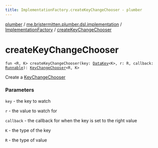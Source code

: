 ```yaml
---
title: ImplementationFactory.createKeyChangeChooser - plumber
---
```


[plumber](../../index.html) / [me.bristermitten.plumber.dsl.implementation](../index.html) / [ImplementationFactory](index.html) / [createKeyChangeChooser](./create-key-change-chooser.html)

# createKeyChangeChooser

`fun <R, K> createKeyChangeChooser(key: `[`DataKey`](../../me.bristermitten.plumber.struct.key/-data-key/index.html)`<K>, r: R, callback: `[`Runnable`](https://docs.oracle.com/javase/6/docs/api/java/lang/Runnable.html)`): `[`KeyChangeChooser`](../../me.bristermitten.plumber.dsl/-key-change-chooser/index.html)`<R, K>`

Create a [KeyChangeChooser](../../me.bristermitten.plumber.dsl/-key-change-chooser/index.html)

### Parameters

`key` - the key to watch

`r` - the value to watch for

`callback` - the callback for when the key is set to the right value

`K` - the type of the key

`R` - the type of value